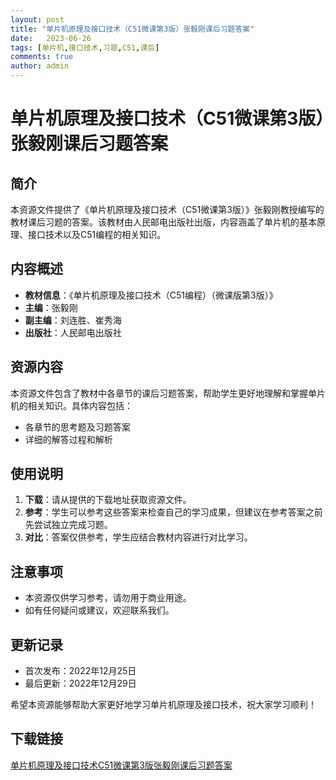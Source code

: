 ```yaml
---
layout: post
title: "单片机原理及接口技术（C51微课第3版）张毅刚课后习题答案"
date:   2023-06-26
tags: [单片机,接口技术,习题,C51,课后]
comments: true
author: admin
---
```

# 单片机原理及接口技术（C51微课第3版）张毅刚课后习题答案

## 简介
本资源文件提供了《单片机原理及接口技术（C51微课第3版）》张毅刚教授编写的教材课后习题的答案。该教材由人民邮电出版社出版，内容涵盖了单片机的基本原理、接口技术以及C51编程的相关知识。

## 内容概述
- **教材信息**：《单片机原理及接口技术（C51编程）（微课版第3版）》
- **主编**：张毅刚
- **副主编**：刘连胜、崔秀海
- **出版社**：人民邮电出版社

## 资源内容
本资源文件包含了教材中各章节的课后习题答案，帮助学生更好地理解和掌握单片机的相关知识。具体内容包括：
- 各章节的思考题及习题答案
- 详细的解答过程和解析

## 使用说明
1. **下载**：请从提供的下载地址获取资源文件。
2. **参考**：学生可以参考这些答案来检查自己的学习成果，但建议在参考答案之前先尝试独立完成习题。
3. **对比**：答案仅供参考，学生应结合教材内容进行对比学习。

## 注意事项
- 本资源仅供学习参考，请勿用于商业用途。
- 如有任何疑问或建议，欢迎联系我们。

## 更新记录
- 首次发布：2022年12月25日
- 最后更新：2022年12月29日

希望本资源能够帮助大家更好地学习单片机原理及接口技术，祝大家学习顺利！

## 下载链接

[单片机原理及接口技术C51微课第3版张毅刚课后习题答案](https://pan.quark.cn/s/f29c46b1823f)